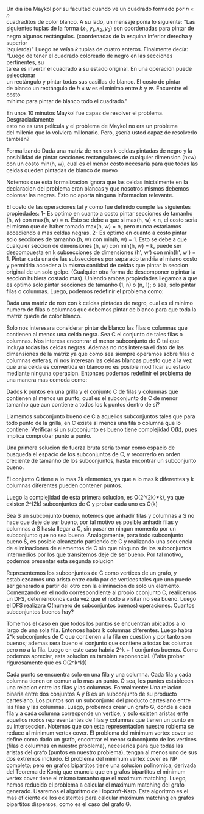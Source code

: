 Un día iba Maykol por su facultad cuando ve un cuadrado formado por $n \times n$  
cuadraditos de color blanco. A su lado, un mensaje ponía lo siguiente: "Las  
siguientes tuplas de la forma $(x_1, y_1, x_2, y_2)$ son coordenadas para pintar de  
negro algunos rectángulos. (coordenadas de la esquina inferior derecha y superior  
izquierda)" Luego se veían $k$ tuplas de cuatro enteros. Finalmente decía:  
"Luego de tener el cuadrado coloreado de negro en las secciones pertinentes, su  
tarea es invertir el cuadrado a su estado original. En una operación puede seleccionar  
un rectángulo y pintar todas sus casillas de blanco. El costo de pintar  
de blanco un rectángulo de $h \times w$ es el mínimo entre $h$ y $w$. Encuentre el costo  
mínimo para pintar de blanco todo el cuadrado."

En unos 10 minutos Maykol fue capaz de resolver el problema. Desgraciadamente  
esto no es una película y el problema de Maykol no era un problema  
del milenio que lo volviera millonario. Pero, ¿sería usted capaz de resolverlo  
también?

Formalizando
Dada una matriz de nxn con k celdas pintadas de negro y la posibilidad de pintar secciones rectangulares de cualquier dimension (hxw) con un costo min(h, w), cual es el menor costo necesaria para que todas las celdas queden pintadas de blanco de nuevo

Notemos que esta formalizacion ignora que las celdas inicialmente en la declaracion del problema eran blancas y que nosotros mismos debemos colorear las negras. Esto no aporta ninguna informacion relevante.

El costo de las operaciones tal y como fue definido cumple las siguientes propiedades:
1- Es optimo en cuanto a costo pintar secciones de tamanho (h, w) con max(h, w) = n. Esto se debe a que si max(h, w) < n, el costo seria el mismo que de haber tomado max(h, w) = n, pero nunca estariamos accediendo a mas celdas negras.
2- Es optimo en cuanto a costo pintar solo secciones de tamanho (h, w) con min(h, w) = 1. Esto se debe a que cualquier seccion de dimensiones (h, w) con min(h, w) = k, puede ser descompuesta en k subsecciones de dimensiones (h', w') con min(h', w') = 1. Pintar cada una de las subsecciones por separado tendria el mismo costo y permitiria acceder a la misma cantidad de celdas que pintar la seccion original de un solo golpe. (Cualquier otra forma de descomponer o pintar la seccion hubiera costado mas).
Uniendo ambas propiedades llegamos a que es optimo solo pintar secciones de tamanho (1, n) o (n, 1); o sea, solo pintar filas o columnas. Luego, podemos redefinir el problema como:

Dada una matriz de nxn con k celdas pintadas de negro, cual es el minimo numero de filas o columnas que debemos pintar de blanco para que toda la matriz quede de color blanco.

Solo nos interesara considerar pintar de blanco las filas o columnas que contienen al menos una celda negra. Sea C el conjunto de tales filas o columnas. Nos interesa encontrar el menor subconjunto de C tal que incluya todas las celdas negras.
Ademas no nos interesa el dato de las dimensiones de la matriz ya que como sea siempre operamos sobre filas o columnas enteras, ni nos interesan las celdas blancas puesto que a la vez que una celda es convertida en blanco no es posible modificar su estado mediante ninguna operacion.
Entonces podemos redefinir el problema de una manera mas comoda como:

Dados k puntos en una grilla y el conjunto C de filas y columnas que contienen al menos un punto, cual es el subconjunto de C de menor tamanho que aun contiene a todos los k puntos dentro de si?

Llamemos subconjunto bueno de C a aquellos subconjuntos tales que para todo punto de la grilla, en C existe al menos una fila o columna que lo contiene. Verificar si un subconjunto es bueno tiene complejidad O(k), pues implica comprobar punto a punto.

Una primera solucion de fuerza bruta seria tomar como espacio de busqueda el espacio de los subconjuntos de C, y recorrerlo en orden creciente de tamanho de los subconjuntos, hasta encontrar un subconjunto bueno.

El conjunto C tiene a lo mas 2k elementos, ya que a lo mas k diferentes y k columnas diferentes pueden contener puntos.

Luego la complejidad de esta primera solucion, es O(2^(2k)\*k), ya que existen 2^(2k) subconjuntos de C y probar cada uno es O(k)

Sea S un subconjunto bueno, notemos que anhadir filas y columnas a S no hace que deje de ser bueno, por tal motivo es posible anhadir filas y columnas a S hasta llegar a C, sin pasar en ningun momento por un subconjunto que no sea bueno. Analogamente, para todo subconjunto bueno S, es posible alcanzarlo partiendo de C y realizando una secuencia de eliminaciones de elementos de C sin que ninguno de los subconjuntos intermedios por los que transitemos deje de ser bueno. Por tal motivo, podemos presentar esta segunda solucion

Representemos los subconjuntos de C como vertices de un grafo, y establezcamos una arista entre cada par de vertices tales que uno puede ser generado a partir del otro con la eliminacion de solo un elemento. Comenzando en el nodo correspondiente al propio cconjunto C, realicemos un DFS, deteniendonos cada vez que el nodo a visitar no sea bueno. Luego el DFS realizara O(numero de subconjuntos buenos) operaciones. Cuantos subconjuntos buenos hay?

Tomemos el caso en que todos los puntos se encuentran ubicados a lo largo de una sola fila. Entonces habra k columnas diferentes. Luego habra 2^k subconjuntos de C que contienen a la fila en cuestion y por tanto son buenos; ademas sera bueno el conjunto que contiene a todas las columas pero no a la fila. Luego en este caso habria 2^k + 1 conjuntos buenos. Como podemos apreciar, esta solucion es tambien exponencial. (Falta probar rigurosamente que es O(2^k\*k))

Cada punto se encuentra solo en una fila y una columna. Cada fila y cada columna tienen en comun a lo mas un punto. O sea, los puntos establecen una relacion entre las filas y las columnas. Formalmente:
Una relacion binaria entre dos conjuntos A y B es un subconjunto de su producto cartesiano. Los puntos son un subconjunto del producto cartesiano entre las filas y las columnas.
Luego, probemos crear un grafo G, donde a cada fila y a cada columna corresponde un vertice, y solo existen aristas ente aquellos nodos representantes de filas y columnas que tienen un punto en su interseccion.
Notemos que con esta representacion nuestro roblema se reduce al minimum vertex cover. El problema del minimum vertex cover se define como dado un grafo, encontrar el menor subconjunto de los vertices (filas o columnas en nuestro problema), necesarios para que todas las aristas del grafo (puntos en nuestro problema), tengan al menos uno de sus dos extremos incluido.
El problema del minimum vertex cover es NP completo; pero en grafos bipartitos tiene una solucion polinomica, derivada del Teorema de Konig que enuncia que en grafos bipartitos el minimum vertex cover tiene el mismo tamanho que el maximum matching.
Luego, hemos reducido el problema a calcular el maximum matching del grafo generado.
Usaremos el algoritmo de Hopcroft-Karp. Este algoritmo es el mas eficiente de los existentes para calcular maximum matching en grafos bipartitos dispersos, como es el caso del grafo G.
